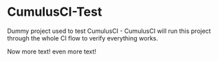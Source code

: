 CumulusCI-Test
==============

Dummy project used to test CumulusCI - CumulusCI will run this project through the whole CI flow to verify everything works.

Now more text!
even more text!

